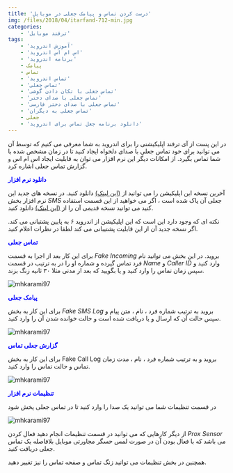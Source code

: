 ```yaml
---
title: 'درست کردن تماس و پیامک جعلی در موبایل'
img: /files/2018/04/itarfand-712-min.jpg
categories:
    - 'ترفند موبایل'
tags:
    - 'آموزش اندروید'
    - 'اس ام اس اندروید'
    - 'برنامه اندروید'
    - پیامک
    - تماس
    - 'تماس اندروید'
    - 'تماس جعلی'
    - 'تماس جعلی با تکان دادن گوشی'
    - 'تماس جعلی با صدای دختر'
    - 'تماس جعلی با صدای دختر فارسی'
    - 'تماس جعلی به دیگران'
    - جعلی
    - 'دانلود برنامه جعل تماس برای اندروید'
---
```


در این پست از آی ترفند اپلیکیشنی را برای اندروید به شما معرفی می کنیم که توسط آن می توانید برای خود تماس جعلی با صدای دلخواه ایجاد کنید تا در زمان مشخص شده با شما تماس بگیرد. از امکانات دیگر این نرم افزار می توان به قابلیت ایجاد اس ام اس و گزارش تماس جعلی اشاره کرد.

<span style="color: #0000ff;">**دانلود نرم افزار**</span>

آخرین نسخه این اپلیکیشن را می توانید از [(این لینک)](https://www.farsroid.com/fake-call-sms-call-logs/) دانلود کنید. در نسخه های جدید این نرم افزار بخش *SMS* جعلی آن پاک شده است ، اگر می خواهید از این قسمت استفاده کنید می توانید نسخه قدیمی آن را از [(این لینک)](http://www.dl.farsroid.com/app/Fake-Call-SMS-Call-Logs-PRO-4.1(www.FarsRoid.com).apk) دانلود کنید.

نکته ای که وجود دارد این است که این اپلیکیشن از اندروید ۶ به پایین پشتبانی می کند. اگر نسخه جدید آن از این قابلیت پشتیبانی می کند لطفا در نظرات اعلام کنید.

<span style="color: #0000ff;">**تماس جعلی**</span>

برای این کار بعد از اجرا به قسمت *Fake Incoming* بروید. در این بخش می توانید نام فرد تماس گیرده و شماره او را در به ترتیب در قسمت *Name* و *Caller ID* وارد کنید و سپس زمان تماس را وارد کنید و یا بگویید که بعد از مدتی مثلا ۳۰ ثانیه زنگ بزند.

![mhkarami97](/files/2018/04/itarfand-708-min.jpg)  

<span style="color: #0000ff;">**پیامک جعلی**</span>

برای این کار به بخش *Fake SMS Log* بروید به ترتیب شماره فرد ، نام ، متن پیام و سپس حالت آن که ارسال و یا دریافت شده است و حالت خوانده شدن آن را وارد کنید.

![mhkarami97](/files/2018/04/itarfand-709-min.jpg)  

<span style="color: #0000ff;">**گزارش جعلی تماس**</span>

برای این کار به بخش Fake Call Log بروید و به ترتیب شماره فرد ، نام ، مدت زمان تماس و حالت تماس را وارد کنید.

![mhkarami97](/files/2018/04/itarfand-710-min.jpg)  

<span style="color: #0000ff;">**تنظیمات نرم افزار**</span>

در قسمت تنظیمات شما می توانید یک صدا را وارد کنید تا در تماس جعلی پخش شود

![mhkarami97](/files/2018/04/itarfand-711-min.jpg)  

از دیگر کارهایی که می توانید در قسمت تنظیمات انجام دهید فعال کردن *Prox Sensor* می باشد که با فعال بودن آن در صورت لمس حسگر مجاورتی موبایل بلافاصله یک تماس جعلی دریافت کنید.

همچنین در بخش تنظیمات می توانید زنگ تماس و صفحه تماس را نیز تغییر دهید.